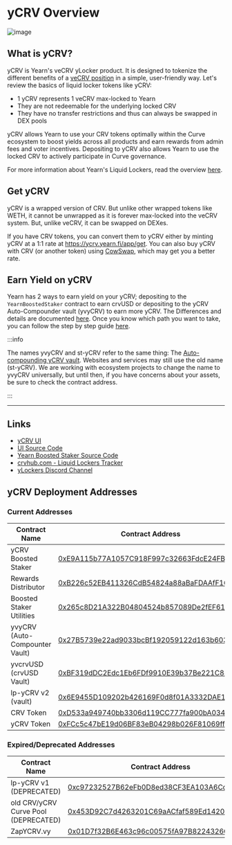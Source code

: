 
# yCRV Overview

![image](/img/product-pages/ycrv-banner.png)

## What is yCRV?

yCRV is Yearn's veCRV yLocker product. It is designed to tokenize the different benefits of a [veCRV position](https://resources.curve.fi/crv-token/vecrv/) in a simple, user-friendly way. Let's review the basics of liquid locker tokens like yCRV:

- 1 yCRV represents 1 veCRV max-locked to Yearn
- They are not redeemable for the underlying locked CRV
- They have no transfer restrictions and thus can always be swapped in DEX pools

yCRV allows Yearn to use your CRV tokens optimally within the Curve ecosystem to boost yields across all products and earn rewards from admin fees and voter incentives. Depositing to yCRV also allows Yearn to use the locked CRV to actively participate in Curve governance.

For more information about Yearn's Liquid Lockers, read the overview [here](../overview.md).

## Get yCRV

yCRV is a wrapped version of CRV. But unlike other wrapped tokens like WETH, it cannot be unwrapped as it is forever max-locked into the veCRV system. But, unlike veCRV, it can be swapped on DEXes.

If you have CRV tokens, you can convert them to yCRV either by minting yCRV at a 1:1 rate at https://ycrv.yearn.fi/app/get. You can also buy yCRV with CRV (or another token) using [CowSwap](https://swap.cow.fi/#/1/swap/CRV/YCRV), which may get you a better rate.

## Earn Yield on yCRV

Yearn has 2 ways to earn yield on your yCRV; depositing to the `YearnBoostedStaker` contract to earn crvUSD or depositing to the yCRV Auto-Compounder vault (yvyCRV) to earn more yCRV. The Differences and details are documented [here](/getting-started/products/ylockers/overview). Once you know which path you want to take, you can follow the step by step guide [here](/getting-started/products/ylockers/ycrv/ycrv-guide).

:::info

The names yvyCRV and st-yCRV refer to the same thing: The [Auto-compounding yCRV vault](https://etherscan.io/address/0x27B5739e22ad9033bcBf192059122d163b60349D#code). Websites and services may still use the old name (st-yCRV). We are working with ecosystem projects to change the name to yvyCRV universally, but until then, if you have concerns about your assets, be sure to check the contract address.

:::

___

## Links

- [yCRV UI](https://ycrv.yearn.fi)
- [UI Source Code](https://github.com/MarcoWorms/ylockers-ui-ycrv)
- [Yearn Boosted Staker Source Code](https://github.com/yearn/yearn-boosted-staker)
- [crvhub.com - Liquid Lockers Tracker](https://crvhub.com/wrappers)
- [yLockers Discord Channel](https://discord.com/channels/734804446353031319/1186417376275730552)

## yCRV Deployment Addresses

### Current Addresses

| Contract Name | Contract Address |
|---------------|-----------------|
| yCRV Boosted Staker | [0xE9A115b77A1057C918F997c32663FdcE24FB873f](https://etherscan.io/address/0xE9A115b77A1057C918F997c32663FdcE24FB873f#code) |
| Rewards Distributor | [0xB226c52EB411326CdB54824a88aBaFDAAfF16D3d](https://etherscan.io/address/0xB226c52EB411326CdB54824a88aBaFDAAfF16D3d#code) |
| Boosted Staker Utilities | [0x265c8D21A322B04804524b857089De2fEF619569](https://etherscan.io/address/0x265c8D21A322B04804524b857089De2fEF619569#code) |
| yvyCRV (Auto-Compounter Vault) | [0x27B5739e22ad9033bcBf192059122d163b60349D](https://etherscan.io/address/0x27B5739e22ad9033bcBf192059122d163b60349D#code) |
| yvcrvUSD (crvUSD Vault) | [0xBF319dDC2Edc1Eb6FDf9910E39b37Be221C8805F](https://etherscan.io/address/0xBF319dDC2Edc1Eb6FDf9910E39b37Be221C8805F#code) |
| lp-yCRV v2 (vault) | [0x6E9455D109202b426169F0d8f01A3332DAE160f3](https://etherscan.io/address/0x6E9455D109202b426169F0d8f01A3332DAE160f3#code) |
| CRV Token | [0xD533a949740bb3306d119CC777fa900bA034cd52](https://etherscan.io/address/0xD533a949740bb3306d119CC777fa900bA034cd52#code) |
| yCRV Token | [0xFCc5c47bE19d06BF83eB04298b026F81069ff65b](https://etherscan.io/address/0xFCc5c47bE19d06BF83eB04298b026F81069ff65b#code) |

### Expired/Deprecated Addresses

| Contract Name | Contract Address |
|---------------|-----------------|
| lp-yCRV v1 (DEPRECATED) | [0xc97232527B62eFb0D8ed38CF3EA103A6CcA4037e](https://etherscan.io/address/0xc97232527B62eFb0D8ed38CF3EA103A6CcA4037e#code) |
| old CRV/yCRV Curve Pool (DEPRECATED) | [0x453D92C7d4263201C69aACfaf589Ed14202d83a4](https://etherscan.io/address/0x453D92C7d4263201C69aACfaf589Ed14202d83a4#code) |
| ZapYCRV.vy | [0x01D7f32B6E463c96c00575fA97B8224326C6A6B9](https://etherscan.io/address/0x01D7f32B6E463c96c00575fA97B8224326C6A6B9#code) |
